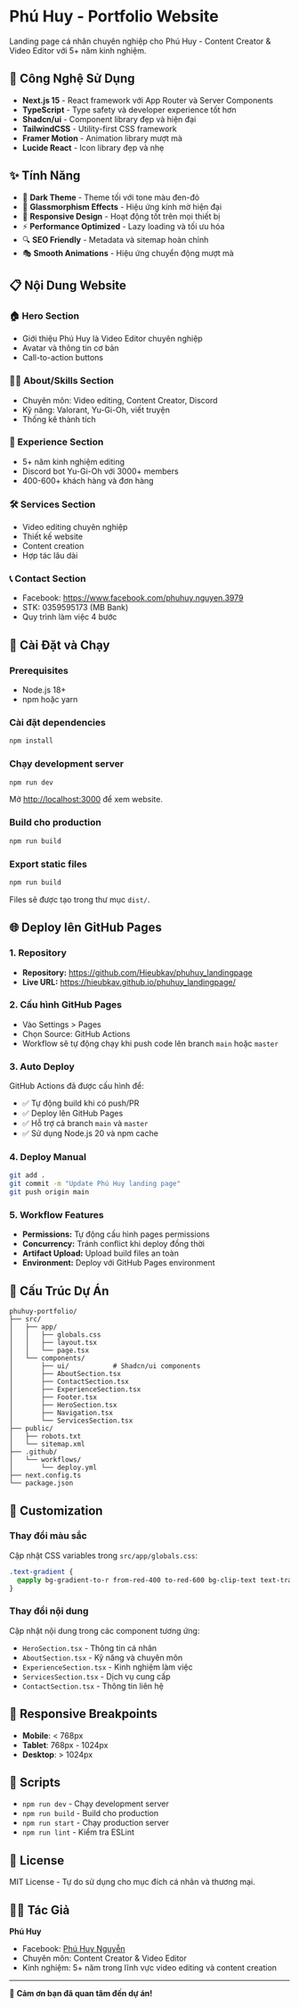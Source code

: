 # Phú Huy - Portfolio Website

Landing page cá nhân chuyên nghiệp cho Phú Huy - Content Creator & Video Editor với 5+ năm kinh nghiệm.

## 🚀 Công Nghệ Sử Dụng

- **Next.js 15** - React framework với App Router và Server Components
- **TypeScript** - Type safety và developer experience tốt hơn
- **Shadcn/ui** - Component library đẹp và hiện đại
- **TailwindCSS** - Utility-first CSS framework
- **Framer Motion** - Animation library mượt mà
- **Lucide React** - Icon library đẹp và nhẹ

## ✨ Tính Năng

- 🌙 **Dark Theme** - Theme tối với tone màu đen-đỏ
- 🎨 **Glassmorphism Effects** - Hiệu ứng kính mờ hiện đại
- 📱 **Responsive Design** - Hoạt động tốt trên mọi thiết bị
- ⚡ **Performance Optimized** - Lazy loading và tối ưu hóa
- 🔍 **SEO Friendly** - Metadata và sitemap hoàn chỉnh
- 🎭 **Smooth Animations** - Hiệu ứng chuyển động mượt mà

## 📋 Nội Dung Website

### 🏠 Hero Section
- Giới thiệu Phú Huy là Video Editor chuyên nghiệp
- Avatar và thông tin cơ bản
- Call-to-action buttons

### 👨‍💻 About/Skills Section
- Chuyên môn: Video editing, Content Creator, Discord
- Kỹ năng: Valorant, Yu-Gi-Oh, viết truyện
- Thống kê thành tích

### 💼 Experience Section
- 5+ năm kinh nghiệm editing
- Discord bot Yu-Gi-Oh với 3000+ members
- 400-600+ khách hàng và đơn hàng

### 🛠️ Services Section
- Video editing chuyên nghiệp
- Thiết kế website
- Content creation
- Hợp tác lâu dài

### 📞 Contact Section
- Facebook: https://www.facebook.com/phuhuy.nguyen.3979
- STK: 0359595173 (MB Bank)
- Quy trình làm việc 4 bước

## 🚀 Cài Đặt và Chạy

### Prerequisites
- Node.js 18+
- npm hoặc yarn

### Cài đặt dependencies
```bash
npm install
```

### Chạy development server
```bash
npm run dev
```

Mở [http://localhost:3000](http://localhost:3000) để xem website.

### Build cho production
```bash
npm run build
```

### Export static files
```bash
npm run build
```

Files sẽ được tạo trong thư mục `dist/`.

## 🌐 Deploy lên GitHub Pages

### 1. Repository
- **Repository:** https://github.com/Hieubkav/phuhuy_landingpage
- **Live URL:** https://hieubkav.github.io/phuhuy_landingpage/

### 2. Cấu hình GitHub Pages
- Vào Settings > Pages
- Chọn Source: GitHub Actions
- Workflow sẽ tự động chạy khi push code lên branch `main` hoặc `master`

### 3. Auto Deploy
GitHub Actions đã được cấu hình để:
- ✅ Tự động build khi có push/PR
- ✅ Deploy lên GitHub Pages
- ✅ Hỗ trợ cả branch `main` và `master`
- ✅ Sử dụng Node.js 20 và npm cache

### 4. Deploy Manual
```bash
git add .
git commit -m "Update Phú Huy landing page"
git push origin main
```

### 5. Workflow Features
- **Permissions:** Tự động cấu hình pages permissions
- **Concurrency:** Tránh conflict khi deploy đồng thời
- **Artifact Upload:** Upload build files an toàn
- **Environment:** Deploy với GitHub Pages environment

## 📁 Cấu Trúc Dự Án

```
phuhuy-portfolio/
├── src/
│   ├── app/
│   │   ├── globals.css
│   │   ├── layout.tsx
│   │   └── page.tsx
│   └── components/
│       ├── ui/           # Shadcn/ui components
│       ├── AboutSection.tsx
│       ├── ContactSection.tsx
│       ├── ExperienceSection.tsx
│       ├── Footer.tsx
│       ├── HeroSection.tsx
│       ├── Navigation.tsx
│       └── ServicesSection.tsx
├── public/
│   ├── robots.txt
│   └── sitemap.xml
├── .github/
│   └── workflows/
│       └── deploy.yml
├── next.config.ts
└── package.json
```

## 🎨 Customization

### Thay đổi màu sắc
Cập nhật CSS variables trong `src/app/globals.css`:
```css
.text-gradient {
  @apply bg-gradient-to-r from-red-400 to-red-600 bg-clip-text text-transparent;
}
```

### Thay đổi nội dung
Cập nhật nội dung trong các component tương ứng:
- `HeroSection.tsx` - Thông tin cá nhân
- `AboutSection.tsx` - Kỹ năng và chuyên môn
- `ExperienceSection.tsx` - Kinh nghiệm làm việc
- `ServicesSection.tsx` - Dịch vụ cung cấp
- `ContactSection.tsx` - Thông tin liên hệ

## 📱 Responsive Breakpoints

- **Mobile**: < 768px
- **Tablet**: 768px - 1024px
- **Desktop**: > 1024px

## 🔧 Scripts

- `npm run dev` - Chạy development server
- `npm run build` - Build cho production
- `npm run start` - Chạy production server
- `npm run lint` - Kiểm tra ESLint

## 📄 License

MIT License - Tự do sử dụng cho mục đích cá nhân và thương mại.

## 👨‍💻 Tác Giả

**Phú Huy**
- Facebook: [Phú Huy Nguyễn](https://www.facebook.com/phuhuy.nguyen.3979)
- Chuyên môn: Content Creator & Video Editor
- Kinh nghiệm: 5+ năm trong lĩnh vực video editing và content creation

---

💝 **Cảm ơn bạn đã quan tâm đến dự án!**
